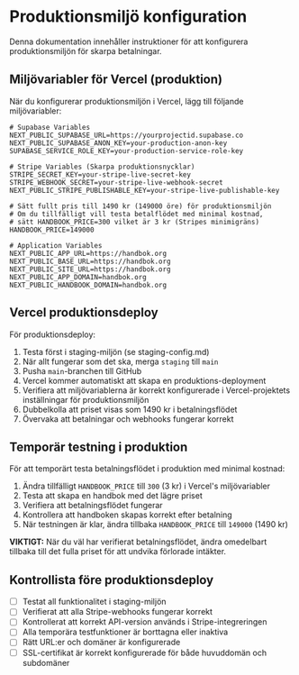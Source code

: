 # Produktionsmiljö konfiguration

Denna dokumentation innehåller instruktioner för att konfigurera produktionsmiljön för skarpa betalningar.

## Miljövariabler för Vercel (produktion)

När du konfigurerar produktionsmiljön i Vercel, lägg till följande miljövariabler:

```
# Supabase Variables
NEXT_PUBLIC_SUPABASE_URL=https://yourprojectid.supabase.co
NEXT_PUBLIC_SUPABASE_ANON_KEY=your-production-anon-key
SUPABASE_SERVICE_ROLE_KEY=your-production-service-role-key

# Stripe Variables (Skarpa produktionsnycklar)
STRIPE_SECRET_KEY=your-stripe-live-secret-key
STRIPE_WEBHOOK_SECRET=your-stripe-live-webhook-secret
NEXT_PUBLIC_STRIPE_PUBLISHABLE_KEY=your-stripe-live-publishable-key

# Sätt fullt pris till 1490 kr (149000 öre) för produktionsmiljön
# Om du tillfälligt vill testa betalflödet med minimal kostnad, 
# sätt HANDBOOK_PRICE=300 vilket är 3 kr (Stripes minimigräns)
HANDBOOK_PRICE=149000

# Application Variables
NEXT_PUBLIC_APP_URL=https://handbok.org
NEXT_PUBLIC_BASE_URL=https://handbok.org
NEXT_PUBLIC_SITE_URL=https://handbok.org
NEXT_PUBLIC_APP_DOMAIN=handbok.org
NEXT_PUBLIC_HANDBOOK_DOMAIN=handbok.org
```

## Vercel produktionsdeploy

För produktionsdeploy:

1. Testa först i staging-miljön (se staging-config.md)
2. När allt fungerar som det ska, merga `staging` till `main`
3. Pusha `main`-branchen till GitHub
4. Vercel kommer automatiskt att skapa en produktions-deployment
5. Verifiera att miljövariablerna är korrekt konfigurerade i Vercel-projektets inställningar för produktionsmiljön
6. Dubbelkolla att priset visas som 1490 kr i betalningsflödet
7. Övervaka att betalningar och webhooks fungerar korrekt

## Temporär testning i produktion

För att temporärt testa betalningsflödet i produktion med minimal kostnad:

1. Ändra tillfälligt `HANDBOOK_PRICE` till `300` (3 kr) i Vercel's miljövariabler
2. Testa att skapa en handbok med det lägre priset
3. Verifiera att betalningsflödet fungerar
4. Kontrollera att handboken skapas korrekt efter betalning
5. När testningen är klar, ändra tillbaka `HANDBOOK_PRICE` till `149000` (1490 kr)

**VIKTIGT:** När du väl har verifierat betalningsflödet, ändra omedelbart tillbaka till det fulla priset för att undvika förlorade intäkter.

## Kontrollista före produktionsdeploy

- [ ] Testat all funktionalitet i staging-miljön
- [ ] Verifierat att alla Stripe-webhooks fungerar korrekt
- [ ] Kontrollerat att korrekt API-version används i Stripe-integreringen
- [ ] Alla temporära testfunktioner är borttagna eller inaktiva
- [ ] Rätt URL:er och domäner är konfigurerade
- [ ] SSL-certifikat är korrekt konfigurerade för både huvuddomän och subdomäner 